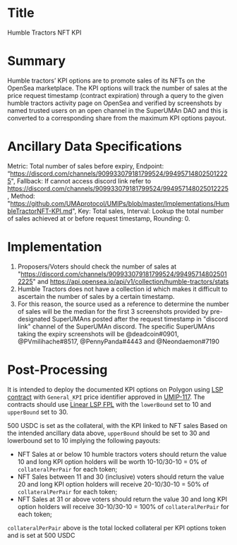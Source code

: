 # Title
Humble Tractors NFT KPI

# Summary

Humble tractors’ KPI options are to promote sales of its NFTs on the OpenSea marketplace. The KPI options will track the number of sales at the price request timestamp (contract expiration) through a query to the given humble tractors activity page on OpenSea and verified by screenshots by named trusted users on an open channel in the SuperUMAn DAO and this is converted to a corresponding share from the maximum KPI options payout.

# Ancillary Data Specifications

Metric: Total number of sales before expiry,
Endpoint: “https://discord.com/channels/909933079181799524/994957148025012225", 
Fallback: If cannot access discord link refer to https://discord.com/channels/909933079181799524/994957148025012225,
Method: "https://github.com/UMAprotocol/UMIPs/blob/master/Implementations/HumbleTractorNFT-KPI.md", 
Key: Total sales,
Interval: Lookup the total number of sales achieved at or before request timestamp,
Rounding: 0.

# Implementation

1. Proposers/Voters should check the number of sales at "https://discord.com/channels/909933079181799524/994957148025012225" and https://api.opensea.io/api/v1/collection/humble-tractors/stats
2. Humble Tractors does not have a collection id which makes it difficult to ascertain the number of sales by a certain timestamp.
3. For this reason, the source used as a reference to determine the number of sales will be the median for the first 3 screenshots provided by pre-designated SuperUMAns posted after the request timestamp in "discord link" channel of the SuperUMAn discord. The specific SuperUMAns taking the expiry screenshots will be  @deadcoin#0901, @PVmilihache#8517, @PennyPanda#4443 and @Neondaemon#7190


# Post-Processing

It is intended to deploy the documented KPI options on Polygon using [LSP contract](https://github.com/UMAprotocol/protocol/blob/master/packages/core/contracts/financial-templates/long-short-pair/LongShortPair.sol) with `General_KPI` price identifier approved in [UMIP-117](https://github.com/UMAprotocol/UMIPs/blob/master/UMIPs/umip-117.md). The contracts should use [Linear LSP FPL](https://github.com/UMAprotocol/protocol/blob/master/packages/core/contracts/financial-templates/common/financial-product-libraries/long-short-pair-libraries/LinearLongShortPairFinancialProductLibrary.sol) with the `lowerBound` set to 10 and `upperBound` set to 30. 

500 USDC is set as the collateral, with the KPI linked to NFT sales
Based on the intended ancillary data above, `upperBound` should be set to 30 and lowerbound set to 10 implying the following payouts:

* NFT Sales at or below 10 humble tractors voters should return the value 10 and long KPI option holders will be worth 10-10/30-10 = 0% of `collateralPerPair` for each token;
* NFT Sales between 11 and 30 (inclusive) voters should return the value 20 and long KPI option holders will receive  20-10/30-10 = 50% of `collateralPerPair` for each token;
* NFT Sales at 31 or above voters should return the value 30 and long KPI option holders will receive  30-10/30-10 = 100% of `collateralPerPair` for each token;

`collateralPerPair` above is the total locked collateral per KPI options token and is set at 500 USDC

